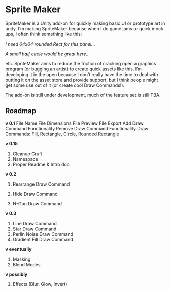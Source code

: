 # Sprite Maker

SpriteMaker is a Unity add-on for quickly making basic UI or prototype art in unity.  I’m making SpriteMaker because when I do game jams or quick mock ups, I often think something like this:

_I need  64x64 rounded Rect for this panel..._

_A small half circle would be great here..._

etc.  SpriteMaker aims to reduce the friction of cracking open a graphics program (or bugging an artist) to create quick assets like this.  I’m developing it in the open because I don’t really have the time to deal with putting it on the asset store and provide support, but I think people might get some use out of it (or create cool Draw Commands!).

The add-on is still under development, much of the feature set is still TBA.   


## Roadmap


**v 0.1**
File Name
File Dimensions
File Preview
File Export
Add Draw Command Functionality
Remove Draw Command Functionality
Draw Commands: Fill, Rectangle, Circle, Rounded Rectangle


**v 0.15**

1. Cleanup Cruft
2. Namespace
3. Proper Readme & Intro doc

**v 0.2**

1. Rearrange Draw Command

2. Hide Draw Command

3. N-Gon Draw Command

**v 0.3**
1. Line Draw Command
2. Star Draw Command
3. Perlin Noise Draw Command
4. Gradient Fill Draw Command

**v eventually**
1. Masking
2. Blend Modes

**v possibly**
1. Effects (Blur, Glow, Invert)
